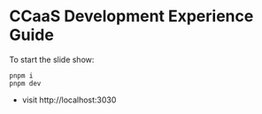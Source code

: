 # CCaaS Development Experience Guide

To start the slide show:

```shell
pnpm i
pnpm dev
```

- visit http://localhost:3030
